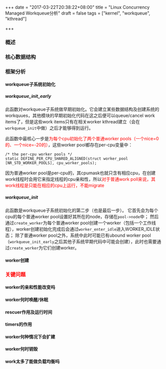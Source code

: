 +++
date = "2017-03-22T20:38:22+08:00"
title = "Linux Concurrency Managed Workqueue分析"
draft = false
tags = ["kernel", "workqueue", "kthread"]

+++

### 概述

### 核心数据结构

### 框架分析

#### workqueue子系统初始化

##### workqueue_init_early

此函数对workqueue子系统做早期初始化。它会建立某些数据结构及创建系统的workquues，其他模块的早期初始化代码在这之后便可以queue/cancel work items了，但是这些work items只有在相关worker kthread建立（会在`workqueue_init`中做）之后才能够得到运行。

此函数中最核心一步是<font color=red>为每个cpu初始化了两个普通worker pools（一个nice=0的、一个nice=-20的）</font>，这些worker pool都存在per-cpu变量中：
```
/* the per-cpu worker pools */
static DEFINE_PER_CPU_SHARED_ALIGNED(struct worker_pool [NR_STD_WORKER_POOLS], cpu_worker_pools);
```
因为普通worker pool是per-cpu的，其cpumask也就只含有相应cpu，在创建work线程时会用它来指定线程的cpu亲和性，所以<font color=red>对于普通work poll来说，其work线程是只能在相应的cpu上运行，不能migrate</font>

##### workqueue_init

此函数是workqueue子系统初始化的第二步（也是最后一步）。
它首先会为每个cpu的每个普通worker pool设置好其所在的node，存储在`pool->node`中；
然后通过`create_worker`为每个普通worker pool创建一个worker（包括一个工作线程），worker创建初始化完成后会通过`worker_enter_idle`进入WORKER_IDLE状态；
除了普通worker pool之外，系统中此时可能已有ubound worker pool（`workqueue_init_early`之后其他子系统早期代码中可能会创建），此时也需要通过`create_worker`为它们创建worker。

#### worker创建




### <font color=red>关键问题</font>

#### worker的亲和性能改变吗

#### worker何时唤醒/休眠

#### rescuer作用及运行时间

#### timers的作用

#### worker何种情况下会扩建

#### worker何时销毁

#### work太多了能做负载均衡吗